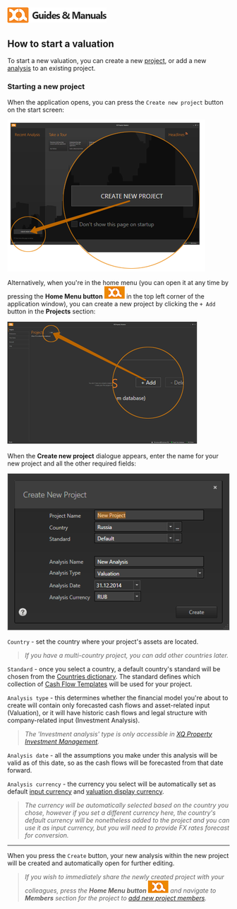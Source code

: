 ![XQ Guides & Manuals](../images/xq-guides-manuals.png)
----------
## How to start a valuation ##

To start a new valuation, you can create a new [project](../getstarted/data.html#project-analysis), or add a new [analysis](../getstarted/data.html#project-analysis) to an existing project.

### Starting a new project ###
When the application opens, you can press the `Create new project` button on the start screen:

![New project from start screen](../images/new-project-start-screen.png)

Alternatively, when you're in the home menu (you can open it at any time by pressing the **Home Menu button** ![Home Menu Button](../images/home-menu-button.png) in the top left corner of the application window), you can create a new project by clicking the `+ Add` button in the **Projects** section:

![New project from home menu](../images/new-project-home-menu.png)

When the **Create new project** dialogue appears, enter the name for your new project and all the other required fields:<a name="new-project-dialog"></a>

![Create New Project dialogue](../images/new-project-dialog.png)

`Country` - set the country where your project's assets are located.
>*If you have a multi-country project, you can add other countries later.*

`Standard` - once you select a country, a default country's standard will be chosen from the [Countries dictionary](../howto/use-dictionaries.html#countries). The standard defines which collection of [Cash Flow Templates](../howto/use-dictionaries.html#cftemplates) will be used for your project.

`Analysis type` - this determines whether the financial model you're about to create will contain only forecasted cash flows and asset-related input (Valuation), or it will have historic cash flows and legal structure with company-related input (Investment Analysis).
>*The 'Investment analysis' type is only accessible in [XQ Property Investment Management](../getstarted/tools.html#xqdesktop).*

`Analysis date` - all the assumptions you make under this analysis will be valid as of this date, so as the cash flows will be forecasted from that date forward.

`Analysis currency` - the currency you select will be automatically set as default [input currency](../getstarted/data.html#currency) and [valuation display currency](../getstarted/data.html#currency).
>*The currency will be automatically selected based on the country you chose, however if you set a different currency here, the country's default currency will be nonetheless added to the project and you can use it as input currency, but you will need to provide FX rates forecast for conversion.*

----------

When you press the `Create` button, your new analysis within the new project will be created and automatically open for further editing.
>*If you wish to immediately share the newly created project with your colleagues, press the **Home Menu button** ![Home Menu Button](../images/home-menu-button.png) and navigate to **Members** section for the project to [add new project members](../howto/edit-project-members.html#addnew).*
